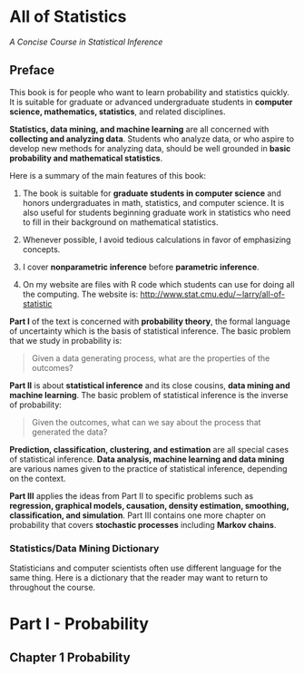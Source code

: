 # All of Statistics #

*A Concise Course in Statistical Inference*

## Preface ##

This book is for people who want to learn probability and statistics quickly. It is suitable for graduate or advanced undergraduate students in **computer science, mathematics, statistics**, and related disciplines.

**Statistics, data mining, and machine learning** are all concerned with **collecting and analyzing data**. Students who analyze data, or who aspire to develop new methods for analyzing data, should be well grounded in **basic probability and mathematical statistics**.

Here is a summary of the main features of this book:

1. The book is suitable for **graduate students in computer science** and honors undergraduates in math, statistics, and computer science. It is also useful for students beginning graduate work in statistics who need to fill in their background on mathematical statistics.

4. Whenever possible, I avoid tedious calculations in favor of emphasizing concepts.

5. I cover **nonparametric inference** before **parametric inference**.

6. On my website are files with R code which students can use for doing all the computing. The website is: http://www.stat.cmu.edu/∼larry/all-of-statistic

**Part I** of the text is concerned with **probability theory**, the formal language of uncertainty which is the basis of statistical inference. The basic problem that we study in probability is:

> Given a data generating process, what are the properties of the outcomes?

**Part II** is about **statistical inference** and its close cousins, **data mining and machine learning**. The basic problem of statistical inference is the inverse of probability:

> Given the outcomes, what can we say about the process that generated the data?

**Prediction, classification, clustering, and estimation** are all special cases of statistical inference. **Data analysis, machine learning and data mining** are various names given to the practice of statistical inference, depending on the context.

**Part III** applies the ideas from Part II to specific problems such as **regression, graphical models, causation, density estimation, smoothing, classification, and simulation**. Part III contains one more chapter on probability that covers **stochastic processes** including **Markov chains**.

### Statistics/Data Mining Dictionary ###

Statisticians and computer scientists often use different language for the same thing. Here is a dictionary that the reader may want to return to throughout the course.

# Part I - Probability #

## Chapter 1 Probability ##

